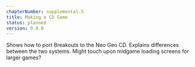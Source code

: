 ```yaml
---
chapterNumber: supplemental-5
title: Making a CD Game
status: planned
version: 0.0.0
---
```


Shows how to port Breakouts to the Neo Geo CD. Explains differences between the two systems. Might touch upon midgame loading screens for larger games?
